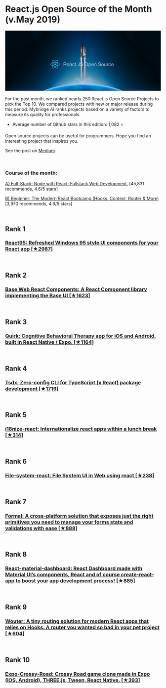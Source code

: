 # React.js Open Source of the Month (v.May 2019)

[<img src="react-1905-open.png" width="800" alt="Mybridge">](https://medium.com/@Mybridge/react-js-open-source-for-the-past-month-v-may-2019-4b7a7a488833)

For the past month, we ranked nearly 250 React.js Open Source Projects to pick the Top 10.
We compared projects with new or major release during this period. Mybridge AI ranks projects based on a variety of factors to measure its quality for professionals.

* Average number of Github stars in this edition: 1,082 ⭐️

Open source projects can be useful for programmers. Hope you find an interesting project that inspires you.

See the post on [Medium](https://medium.com/@Mybridge/react-js-open-source-for-the-past-month-v-may-2019-4b7a7a488833)

<br>

### Course of the month:

[A) Full-Stack: Node with React: Fullstack Web Development.](http://bit.ly/2EQfnEN) [45,831 recommends, 4.6/5 stars]

[B) Beginner: The Modern React Bootcamp (Hooks, Context, Router & More)](http://bit.ly/2PRSM0r) [3,970 recommends, 4.9/5 stars]

<br>

## Rank 1
### [React95:  Refreshed Windows 95 style UI components for your React app [★2987]](https://github.com/arturbien/React95?utm_source=mybridge&utm_medium=blog&utm_campaign=read_more)


<br>

## Rank 2
### [Base Web React Components: A React Component library implementing the Base UI [★1623]](https://github.com/uber-web/baseui?utm_source=mybridge&utm_medium=blog&utm_campaign=read_more)


<br>

## Rank 3
### [Quirk: Cognitive Behavioral Therapy app for iOS and Android, built in React Native / Expo. [★1164]](https://github.com/flaque/quirk?utm_source=mybridge&utm_medium=blog&utm_campaign=read_more)


<br>

## Rank 4
### [Tsdx: Zero-config CLI for TypeScript (x React) package development [★1719]](https://github.com/palmerhq/tsdx?utm_source=mybridge&utm_medium=blog&utm_campaign=read_more)


<br>

## Rank 5
### [i18nize-react: Internationalize react apps within a lunch break [★314]](https://github.com/Ghost---Shadow/i18nize-react?utm_source=mybridge&utm_medium=blog&utm_campaign=read_more)


<br>

## Rank 6
### [File-system-react: File System UI in Web using react [★238]](https://github.com/imshubhamsingh/file-system-react?utm_source=mybridge&utm_medium=blog&utm_campaign=read_more)


<br>

## Rank 7
### [Formal: A cross-platform solution that exposes just the right primitives you need to manage your forms state and validations with ease [★888]](https://github.com/kevinwolfcr/formal?utm_source=mybridge&utm_medium=blog&utm_campaign=read_more)


<br>

## Rank 8
### [React-material-dashboard: React Dashboard made with Material UI’s components, React and of course create-react-app to boost your app development process! [★885]](https://github.com/devias-io/react-material-dashboard?utm_source=mybridge&utm_medium=blog&utm_campaign=read_more)


<br>

## Rank 9
### [Wouter: A tiny routing solution for modern React apps that relies on Hooks. A router you wanted so bad in your pet project [★604]](https://github.com/molefrog/wouter?utm_source=mybridge&utm_medium=blog&utm_campaign=read_more)


<br>

## Rank 10
### [Expo-Crossy-Road: Crossy Road game clone made in Expo (iOS, Android), THREE.js, Tween, React Native. [★393]](https://github.com/EvanBacon/Expo-Crossy-Road?utm_source=mybridge&utm_medium=blog&utm_campaign=read_more)


                    
